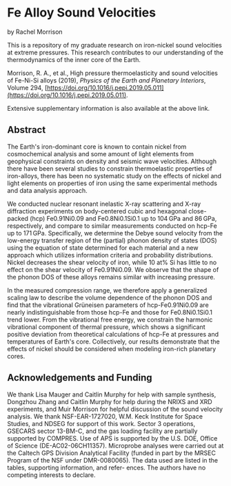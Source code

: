 # Fe Alloy Sound Velocities
by Rachel Morrison

This is a repository of my graduate research on iron-nickel sound velocities at extreme pressures. This research contributes to our understanding of the thermodynamics of the inner core of the Earth. 

Morrison, R. A., et al., High pressure thermoelasticity and sound velocities of Fe-Ni-Si alloys (2019), *Physics of the Earth and Planetary Interiors*, Volume 294, [https://doi.org/10.1016/j.pepi.2019.05.011](https://doi.org/10.1016/j.pepi.2019.05.011).

Extensive supplementary information is also available at the above link.

## Abstract
The Earth's iron-dominant core is known to contain nickel from cosmochemical analysis and some amount of light elements from geophysical constraints on density and seismic wave velocities. Although there have been several studies to constrain thermoelastic properties of iron-alloys, there has been no systematic study on the effects of nickel and light elements on properties of iron using the same experimental methods and data analysis approach.

We conducted nuclear resonant inelastic X-ray scattering and X-ray diffraction experiments on body-centered cubic and hexagonal close-packed (hcp) Fe0.91Ni0.09 and Fe0.8Ni0.1Si0.1 up to 104 GPa and 86 GPa, respectively, and compare to similar measurements conducted on hcp-Fe up to 171 GPa. Specifically, we determine the Debye sound velocity from the low-energy transfer region of the (partial) phonon density of states (DOS) using the equation of state determined for each material and a new approach which utilizes information criteria and probability distributions. Nickel decreases the shear velocity of iron, while 10 at% Si has little to no effect on the shear velocity of Fe0.91Ni0.09. We observe that the shape of the phonon DOS of these alloys remains similar with increasing pressure.

In the measured compression range, we therefore apply a generalized scaling law to describe the volume dependence of the phonon DOS and find that the vibrational Grüneisen parameters of hcp-Fe0.91Ni0.09 are nearly indistinguishable from those hcp-Fe and those for Fe0.8Ni0.1Si0.1 trend lower. From the vibrational free energy, we constrain the harmonic vibrational component of thermal pressure, which shows a significant positive deviation from theoretical calculations of hcp-Fe at pressures and temperatures of Earth's core. Collectively, our results demonstrate that the effects of nickel should be considered when modeling iron-rich planetary cores.

## Acknowledgements and Funding
We thank Lisa Mauger and Caitlin Murphy for help with sample synthesis, Dongzhou Zhang and Caitlin Murphy for help during the NRIXS and XRD experiments, and Muir Morrison for helpful discussion of the sound velocity analysis. We thank NSF-EAR-1727020, W.M. Keck Institute for Space Studies, and NDSEG for support of this work. Sector 3 operations, GSECARS sector 13-BM-C, and the gas loading facility are partially supported by COMPRES. Use of APS is supported by the U.S. DOE, Office of Science (DE-AC02-06CH11357). Microprobe analyses were carried out at the Caltech GPS Division Analytical Facility (funded in part by the MRSEC Program of the NSF under DMR-0080065). The data used are listed in the tables, supporting information, and refer- ences. The authors have no competing interests to declare.


